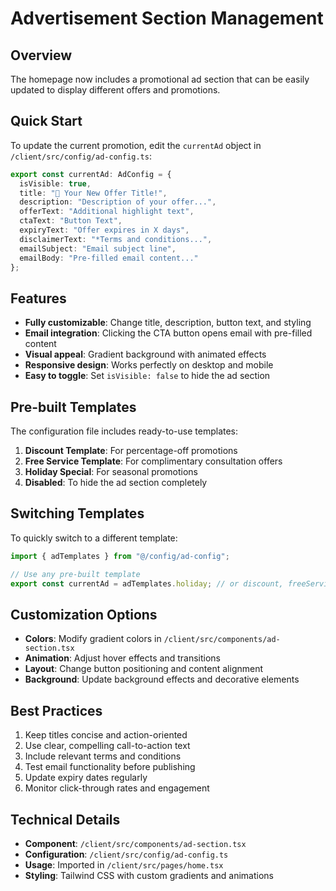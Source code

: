 # Advertisement Section Management

## Overview
The homepage now includes a promotional ad section that can be easily updated to display different offers and promotions.

## Quick Start
To update the current promotion, edit the `currentAd` object in `/client/src/config/ad-config.ts`:

```typescript
export const currentAd: AdConfig = {
  isVisible: true,
  title: "🚀 Your New Offer Title!",
  description: "Description of your offer...",
  offerText: "Additional highlight text",
  ctaText: "Button Text",
  expiryText: "Offer expires in X days",
  disclaimerText: "*Terms and conditions...",
  emailSubject: "Email subject line",
  emailBody: "Pre-filled email content..."
};
```

## Features
- **Fully customizable**: Change title, description, button text, and styling
- **Email integration**: Clicking the CTA button opens email with pre-filled content
- **Visual appeal**: Gradient background with animated effects
- **Responsive design**: Works perfectly on desktop and mobile
- **Easy to toggle**: Set `isVisible: false` to hide the ad section

## Pre-built Templates
The configuration file includes ready-to-use templates:

1. **Discount Template**: For percentage-off promotions
2. **Free Service Template**: For complimentary consultation offers  
3. **Holiday Special**: For seasonal promotions
4. **Disabled**: To hide the ad section completely

## Switching Templates
To quickly switch to a different template:

```typescript
import { adTemplates } from "@/config/ad-config";

// Use any pre-built template
export const currentAd = adTemplates.holiday; // or discount, freeService, disabled
```

## Customization Options
- **Colors**: Modify gradient colors in `/client/src/components/ad-section.tsx`
- **Animation**: Adjust hover effects and transitions
- **Layout**: Change button positioning and content alignment
- **Background**: Update background effects and decorative elements

## Best Practices
1. Keep titles concise and action-oriented
2. Use clear, compelling call-to-action text
3. Include relevant terms and conditions
4. Test email functionality before publishing
5. Update expiry dates regularly
6. Monitor click-through rates and engagement

## Technical Details
- **Component**: `/client/src/components/ad-section.tsx`
- **Configuration**: `/client/src/config/ad-config.ts`
- **Usage**: Imported in `/client/src/pages/home.tsx`
- **Styling**: Tailwind CSS with custom gradients and animations
